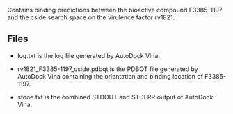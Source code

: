 Contains binding predictions between the bioactive compound F3385-1197 and the cside search space on the virulence factor rv1821.

## Files

- log.txt is the log file generated by AutoDock Vina.

- rv1821_F3385-1197_cside.pdbqt is the PDBQT file generated by AutoDock Vina containing the orientation and binding location of F3385-1197.

- stdoe.txt is the combined STDOUT and STDERR output of AutoDock Vina.

